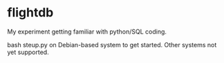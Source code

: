 # flightdb

My experiment getting familiar with python/SQL coding.

bash steup.py on Debian-based system to get started. Other systems not yet supported.
